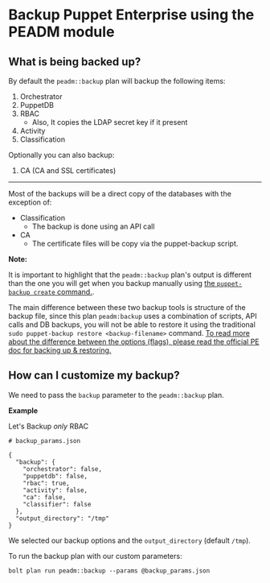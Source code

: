 # Backup Puppet Enterprise using the PEADM module

## What is being backed up?

By default the `peadm::backup` plan will backup the following items:

1. Orchestrator
2. PuppetDB
3. RBAC
   - Also, It copies the LDAP secret key if it present
4. Activity
5. Classification

Optionally you can also backup:

1. CA (CA and SSL certificates)

----

Most of the backups will be a direct copy of the databases with the exception of:

- Classification
  - The backup is done using an API call
- CA
  - The certificate files will be copy via the puppet-backup script.


**Note:** 

It is important to highlight that the `peadm::backup` plan's output is different than the one you will get when you backup manually using [the `puppet-backup create` command.](https://puppet.com/docs/pe/latest/backing_up_and_restoring_pe.html#back_up_pe_infrastructure).

The main difference between these two backup tools is structure of the backup file, since this plan `peadm:backup` uses a combination of scripts, API calls and DB backups, you will not be able to restore it using the traditional `sudo puppet-backup restore <backup-filename>` command. [To read more about the difference between the options (flags), please read the official PE doc for backing up & restoring.](https://puppet.com/docs/pe/latest/backing_up_and_restoring_pe.html#back_up_pe_infrastructure)

## How can I customize my backup?

We need to pass the `backup` parameter to the `peadm::backup` plan.

**Example**

Let's Backup _only_ RBAC

```
# backup_params.json

{
  "backup": {
    "orchestrator": false,
    "puppetdb": false,
    "rbac": true,
    "activity": false,
    "ca": false,
    "classifier": false
  },
  "output_directory": "/tmp"
}
```

We selected our backup options and the `output_directory` (default `/tmp`).

To run the backup plan with our custom parameters:

    bolt plan run peadm::backup --params @backup_params.json

